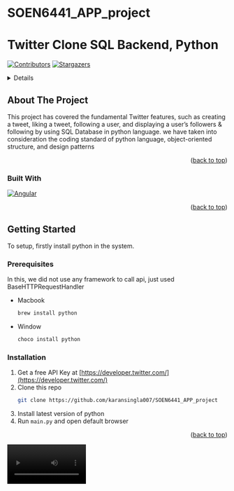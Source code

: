 # SOEN6441_APP_project
# Twitter Clone SQL Backend, Python

[![Contributors][contributors-shield]][contributors-url]
[![Stargazers][stars-shield]][stars-url]

[//]: # ([![LinkedIn][linkedin-shield]][linkedin-url])

<!-- TABLE OF CONTENTS -->
<details>
  <ol>
    <li>
      <a href="#about-the-project">About The Project</a>
      <ul>
        <li><a href="#built-with">Built With</a></li>
      </ul>
    </li>
    <li>
      <a href="#getting-started">Getting Started</a>
      <ul>
        <li><a href="#prerequisites">Prerequisites</a></li>
        <li><a href="#installation">Installation</a></li>
      </ul>
    </li>
  </ol>
</details>



<!-- ABOUT THE PROJECT -->
## About The Project

This project has covered the fundamental Twitter features, such as creating a tweet, liking a tweet, following a user, and displaying a user’s followers & following by using SQL Database in python language. we have taken into consideration the coding standard of python language, object-oriented structure, and design patterns
<p align="right">(<a href="#readme-top">back to top</a>)</p>

### Built With

[![Angular][Angular.io]][Angular-url]

<p align="right">(<a href="#readme-top">back to top</a>)</p>

<!-- GETTING STARTED -->
## Getting Started

To setup, firstly install python in the system. 

### Prerequisites

In this, we did not use any framework to call api, just used BaseHTTPRequestHandler
* Macbook
  ```sh
  brew install python
  ```
* Window
  ```sh
  choco install python
  ```

### Installation

1. Get a free API Key at [https://developer.twitter.com/](https://developer.twitter.com/)
2. Clone this repo
   ```sh
   git clone https://github.com/karansingla007/SOEN6441_APP_project
   ```
3. Install latest version of python
4. Run `main.py` and open default browser

<p align="right">(<a href="#readme-top">back to top</a>)</p>

<video src='https://drive.google.com/file/d/1arZ0Ovt1rkaGdjuD2bAs-RYsoY0zDSiT/view?usp=sharing' width=180/>


[//]: # (<!-- CONTACT -->)

[//]: # (## Contact)

[//]: # ()
[//]: # (Karan Singla - [@karansinglaOO7]&#40;https://twitter.com/karansinglaOO7&#41; - karansingla120@gmail.com)

[//]: # ()
[//]: # (<p align="right">&#40;<a href="#readme-top">back to top</a>&#41;</p>)

<!-- MARKDOWN LINKS & IMAGES -->
<!-- https://www.markdownguide.org/basic-syntax/#reference-style-links -->
[contributors-shield]: https://img.shields.io/badge/CONTRIBUTORS-1-orange
[contributors-url]: https://github.com/karansingla007/SOEN6441_APP_project
[stars-shield]: https://img.shields.io/badge/STARS-2-yellowgreen
[stars-url]: https://github.com/karansingla007/SOEN6441_APP_project
[linkedin-shield]: https://img.shields.io/badge/LINKEDIN-karansingla007-blue
[linkedin-url]: https://www.linkedin.com/in/karansingla007/
[product-screenshot]: images/screenshot.png
[Angular.io]: https://forthebadge.com/images/badges/made-with-python.svg
[Angular-url]: https://www.python.org
[Bootstrap.com]: https://img.shields.io/badge/Bootstrap-563D7C?style=for-the-badge&logo=bootstrap&logoColor=white
[Bootstrap-url]: https://getbootstrap.com
[JQuery.com]: https://img.shields.io/badge/jQuery-0769AD?style=for-the-badge&logo=jquery&logoColor=white
[JQuery-url]: https://jquery.com 
